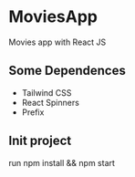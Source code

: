 # MoviesApp

Movies app with React JS

## Some Dependences

- Tailwind CSS
- React Spinners
- Prefix

## Init project

run npm install && npm start
